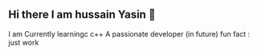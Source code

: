 ## Hi there I am hussain Yasin 👋
I am Currently learningc c++
A passionate developer (in future)
fun fact : just work
